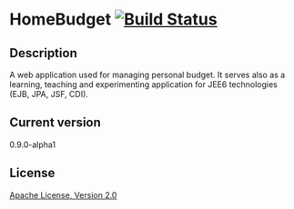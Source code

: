 HomeBudget [![Build Status](https://crossprogramming.ci.cloudbees.com/job/homebudget-trunk-commit-build/badge/icon)](https://crossprogramming.ci.cloudbees.com/job/homebudget-trunk-commit-build/)
=========


Description
-
A web application used for managing personal budget. 
It serves also as a learning, teaching and experimenting application for JEE6 technologies (EJB, JPA, JSF, CDI). 


Current version
-
0.9.0-alpha1


License
-
[Apache License, Version 2.0](http://www.apache.org/licenses/LICENSE-2.0.html)
